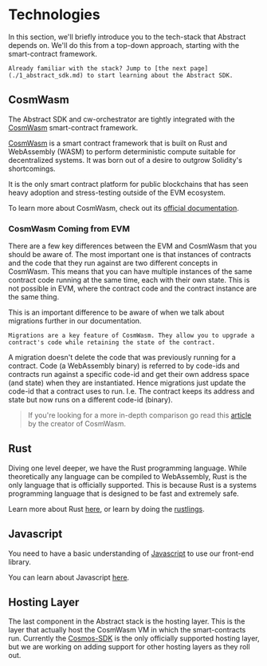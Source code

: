 # Technologies

In this section, we'll briefly introduce you to the tech-stack that Abstract depends on. We'll do this from a top-down approach, starting with the smart-contract framework.

```admonish info
Already familiar with the stack? Jump to [the next page](./1_abstract_sdk.md) to start learning about the Abstract SDK.
```

## CosmWasm

The Abstract SDK and cw-orchestrator are tightly integrated with
the <a href="https://cosmwasm.com/" target="_blank">CosmWasm</a> smart-contract
framework.

<a href="https://cosmwasm.com/" target="_blank">CosmWasm</a> is a smart contract framework that is built on Rust and WebAssembly (WASM) to perform deterministic compute suitable for decentralized systems. It was born out of a desire to outgrow Solidity's shortcomings.

It is the only smart
contract platform for public blockchains that has seen heavy adoption and stress-testing outside of the EVM ecosystem.

<!-- <details> 
  <summary>Learn more</summary>

  ### The Actor Model

  The actor model is a computational model used in the design and implementation of the CosmWasm framework. It provides a
  deterministic execution environment by employing message-based communication between individual actors. In this model,
  each actor is an autonomous entity capable of managing its internal state, creating other actors (other
  smart-contracts),
  and send and receive structured messages.

  The actor model plays a crucial role in designing the architecture of a smart-contract application within the CosmWasm
  framework.

  #### Benefits of the Actor Model

  The application of the actor model in the CosmWasm framework provides the following benefits:

- **Encapsulation and Isolation**: Each smart contract operates as an isolated actor, processing messages and state
    independently. This isolation prevents interference and unintended side effects between contracts, enhancing security
    and reducing the risk of vulnerabilities like re-entrancy attacks.

- **Sequential Message Processing**: Contracts handle only one message at a time, ensuring deterministic execution and
    eliminating the need for call stacks. This approach prevents complex control flow issues and helps maintain the
    predictability of the contract's state. It also simplifies the mental model required to understand and reason about
    execution order in multi-contract interactions.

- **Controlled Interactions**: When a contract wants to invoke another contract, it sends a message containing the
    necessary information. This controlled interaction allows for well-defined communication patterns, promoting
    modularity,
    and ensuring that contracts can safely collaborate without exposing their internal states.

- **Error Handling and Atomic Transactions**: A transaction in CosmWasm can represent a state-transition that involves
    multiple sub-messages and spans multiple actors. If any sub-message on any actor encounters an error, the entire
    transaction is rolled back, reverting all state changes made within that transaction. This ensures atomicity and
    prevents
    inconsistent states in the contract.

</details>   -->

To learn more about CosmWasm, check out its <a href="https://book.cosmwasm.com/" target="_blank">official
documentation</a>.

### CosmWasm Coming from EVM

There are a few key differences between the EVM and CosmWasm that you should be aware of. The most important one is that instances of contracts and the code that they run against are two different concepts in CosmWasm. This means that you can have multiple instances of the same contract code running at the same time, each with their own state. This is not possible in EVM, where the contract code and the contract instance are the same thing.

This is an important difference to be aware of when we talk about migrations further in our documentation.

```admonish summary
Migrations are a key feature of CosmWasm. They allow you to upgrade a contract's code while retaining the state of the contract.
```

A migration doesn't delete the code that was previously running for a contract. Code (a WebAssembly binary) is referred to by code-ids and contracts run against a specific code-id and get their own address space (and state) when they are instantiated. Hence migrations just update the code-id that a contract uses to run. I.e. The contract keeps its address and state but now runs on a different code-id (binary).

> If you're looking for a more in-depth comparison go read this <a href="https://medium.com/cosmwasm/cosmwasm-for-ctos-f1ffa19cccb8" target="_blank">article</a> by the creator of CosmWasm.

## Rust

Diving one level deeper, we have the Rust programming language. While theoretically any language can be compiled to WebAssembly, Rust is the only language that is officially supported. This is because Rust is a systems programming language that is designed to be fast and extremely safe.

Learn more about Rust <a href="https://www.rust-lang.org/" target="_blank">here</a>, or learn by doing
the <a href="https://github.com/rust-lang/rustlings/" target="_blank">rustlings</a>.

## Javascript

You need to have a basic understanding of <a href="https://www.javascript.com/" target="_blank">Javascript</a> to use
our front-end library.

You can learn about
Javascript <a href="https://developer.mozilla.org/en-US/docs/Learn/Getting_started_with_the_web/JavaScript_basics" target="_blank">
here</a>.

## Hosting Layer

The last component in the Abstract stack is the hosting layer. This is the layer that actually host the CosmWasm VM in which the smart-contracts run. Currently the <a href="https://v1.cosmos.network/" target="_blank">Cosmos-SDK</a> is the only officially supported hosting layer, but we are working on adding support for other hosting layers as they roll out.
